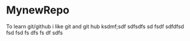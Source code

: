 # MynewRepo
To learn git/github
i like git and git hub
ksdmf;sdf
sdfsdfs
sd
fsdf
sdfdfsd
fsd
fsd
fs
dfs
fs
df
sdfs
